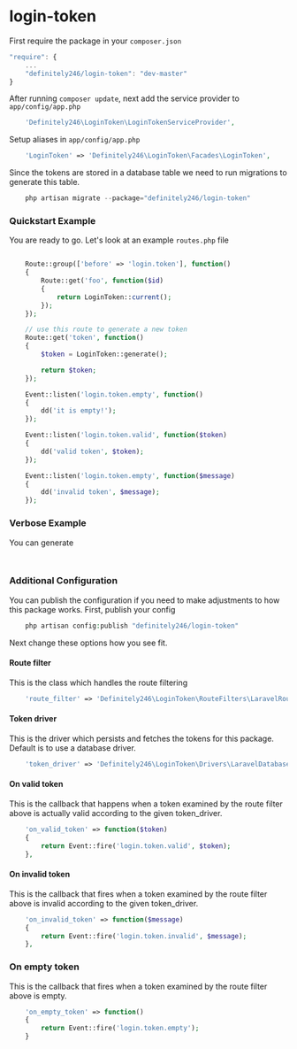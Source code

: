login-token
==============

First require the package in your `composer.json`

```js
"require": {
    ...
    "definitely246/login-token": "dev-master"
}
```

After running `composer update`, next add the service provider to `app/config/app.php`

```php
	'Definitely246\LoginToken\LoginTokenServiceProvider',
```

Setup aliases in `app/config/app.php`

```php
	'LoginToken' => 'Definitely246\LoginToken\Facades\LoginToken',
```

Since the tokens are stored in a database table we need to run migrations to generate this table.

```php
	php artisan migrate --package="definitely246/login-token"
```

### Quickstart Example

You are ready to go. Let's look at an example `routes.php` file

```php

	Route::group(['before' => 'login.token'], function()
	{
		Route::get('foo', function($id)
		{
			return LoginToken::current();
		});
	});

	// use this route to generate a new token
	Route::get('token', function()
	{
		$token = LoginToken::generate();

		return $token;
	});

	Event::listen('login.token.empty', function()
	{
		dd('it is empty!');
	});

	Event::listen('login.token.valid', function($token)
	{
		dd('valid token', $token);
	});

	Event::listen('login.token.empty', function($message)
	{
		dd('invalid token', $message);
	});

```

### Verbose Example

You can generate 

```php



```

### Additional Configuration

You can publish the configuration if you need to make adjustments to how this package works. First, publish your config

```php 
	php artisan config:publish "definitely246/login-token"
```

Next change these options how you see fit.

#### Route filter

This is the class which handles the route filtering

```php
	'route_filter' => 'Definitely246\LoginToken\RouteFilters\LaravelRouteFilter',
```

#### Token driver

This is the driver which persists and fetches the tokens for this package. Default is to use a database driver.

```php
	'token_driver' => 'Definitely246\LoginToken\Drivers\LaravelDatabaseTokenDriver',
```
#### On valid token

This is the callback that happens when a token examined by the route filter above is actually valid according to the given token_driver.

```php
	'on_valid_token' => function($token)
	{
		return Event::fire('login.token.valid', $token);
	},
```

#### On invalid token

This is the callback that fires when a token examined by the route filter above is invalid according to the given token_driver.

```php
	'on_invalid_token' => function($message)
	{
		return Event::fire('login.token.invalid', $message);
	},
```

### On empty token

This is the callback that fires when a token examined by the route filter above is empty.

```php
	'on_empty_token' => function()
	{
		return Event::fire('login.token.empty');
	}
```
